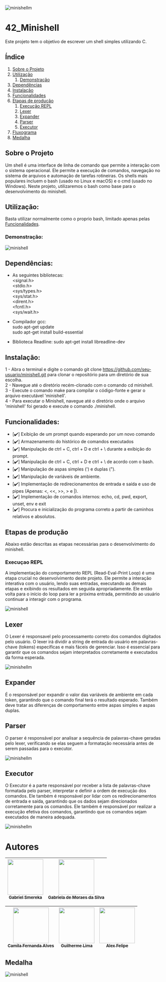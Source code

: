 <!-- <h1 align="center"> Minishell </h1> -->

<div style="align:center">
  <img src="readme_content/Title.png" alt="minishellm">
</div>

# 42_Minishell
Este projeto tem o objetivo de escrever um shell simples utilizando C.

## Índice

1. [Sobre o Projeto](#sobre-o-projeto)
2. [Utilização](#utilização)
    1. [Demonstração](#demonstração)
3. [Dependências](#dependências)
4. [Instalação](#instalação)
5. [Funcionalidades](#funcionalidades)
6. [Etapas de produção](#etapas-de-produção)
    1. [Execução REPL](#execução-repl)
    2. [Lexer](#lexer)
    3. [Expander](#expander)
    4. [Parser](#parser)
    5. [Executor](#executor)
7. [Fluxograma](#fluxograma)
8. [Medalha](#medalha)

## Sobre o Projeto

Um shell é uma interface de linha de comando que permite a interação com o sistema operacional. Ele permite a execução de comandos, navegação no sistema de arquivos e automação de tarefas rotineiras. Os shells mais populares incluem o bash (usado no Linux e macOS) e o cmd (usado no Windows). Neste projeto, utilizaremos o bash como base para o desenvolvimento do minishell.

## Utilização:

Basta utilizar normalmente como o proprio bash, limitado apenas pelas [Funcionalidades](#funcionalidades).  

### Demonstração:

![minishell](readme_content/demonstração.gif) 

## Dependências:

* As seguintes bibliotecas:  
<signal.h>  
<stdio.h>  
<sys/types.h>  
<sys/stat.h>  
<dirent.h>  
<fcntl.h>  
<sys/wait.h>  

* Compilador gcc:  
sudo apt-get update  
sudo apt-get install build-essential  

* Biblioteca Readline:
sudo apt-get install libreadline-dev  

## Instalação:

1 - Abra o terminal e digite o comando git clone https://github.com/seu-usuario/minishell.git para clonar o repositório para um diretório de sua escolha.  
2 - Navegue até o diretório recém-clonado com o comando cd minishell.  
3 - Execute o comando make para compilar o código-fonte e gerar o arquivo executável 'minishell'.  
4 - Para executar o Minishell, navegue até o diretório onde o arquivo 'minishell' foi gerado e execute o comando ./minishell.  

## Funcionalidades:
- [✔️] Exibição de um prompt quando esperando por um novo comando
- [✔️] Armazenamento do histórico de comandos executados
- [✔️] Manipulação de ctrl + C, ctrl + D e ctrl + \ durante a exibição do prompt.
- [✔️] Manipulação de ctrl + C, ctrl + D e ctrl + \ de acordo com o bash.
- [✔️] Manipulação de aspas simples (') e duplas (").
- [✔️] Manipulação de variáveis de ambiente.
- [✔️] Implementação de redirecionamentos de entrada e saída e uso de pipes (Apenas: <, <<, >>, > e |).
- [✔️] Implementação de comandos internos: echo, cd, pwd, export, unset, env e exit
- [✔️] Procura e inicialização do programa correto a partir de caminhos relativos e absolutos.

## Etapas de produção

Abaixo estão descritas as etapas necessárias para o desenvolvimento do minishell.

### Execuçao REPL

A implementação do comportamento REPL (Read-Eval-Print Loop) é uma etapa crucial no desenvolvimento deste projeto. Ele permite a interação interativa com o usuário, lendo suas entradas, executando as demais etapas e exibindo os resultados em seguida apropriadamente. Ele então volta para o início do loop para ler a próxima entrada, permitindo ao usuário continuar a interagir com o programa.

![minishell](readme_content/fluxograma_repl.bmp)  

## Lexer

O Lexer é responsavel pelo processamento correto dos comandos digitados pelo usuário. O lexer irá dividir a string de entrada do usuário em palavras-chave (tokens) específicas e mais fáceis de gerenciar. Isso é essencial para garantir que os comandos sejam interpretados corretamente e executados da forma esperada.

![minishellm](readme_content/fluxograma_lexer.bmp)  

## Expander

É o responsável por expandir o valor das variáveis de ambiente em cada token, garantindo que o comando final terá o resultado esperado. Também deve tratar as diferenças de comportamento entre aspas simples e aspas duplas.

## Parser

O parser é responsável por analisar a sequência de palavras-chave geradas pelo lexer, verificando se elas seguem a formatação necessária antes de serem passadas para o executor. 

![minishellm](readme_content/parser.bmp)  

## Executor

O Executor é a parte responsável por receber a lista de palavras-chave formatada pelo parser, interpretar e definir a ordem de execução dos comandos. Ele também é responsável por lidar com os redirecionamentos de entrada e saída, garantindo que os dados sejam direcionados corretamente para os comandos. Ele também é responsável por realizar a execução efetiva dos comandos, garantindo que os comandos sejam executados de maneira adequada.

![minishellm](readme_content/executor.bmp)  

# Autores  

| [<img src="https://avatars.githubusercontent.com/u/102737099?v=4" width=115><br><sub>Gabriel Smereka</sub>](https://github.com/gsmereka) |  [<img src="https://avatars.githubusercontent.com/u/90937264?v=4" width=115><br><sub>Gabriela de Moraes da Silva</sub>](https://github.com/Gabriela-M-Silva) |
| :---: | :---: |

| [<img src="https://avatars.githubusercontent.com/u/37356058?v=4" width=115><br><sub>Camila Fernanda Alves</sub>](https://github.com/camilafernanda) |  [<img src="https://avatars.githubusercontent.com/u/30351153?v=4" width=115><br><sub>Guilherme Lima</sub>](https://github.com/guilhermeonrails) |  [<img src="https://avatars.githubusercontent.com/u/8989346?v=4" width=115><br><sub>Alex Felipe</sub>](https://github.com/alexfelipe) |
| :---: | :---: | :---: |

## Medalha
![minishell](https://user-images.githubusercontent.com/90937264/232136316-9469796b-aa25-4cb9-b754-aac975f6b83a.png)

